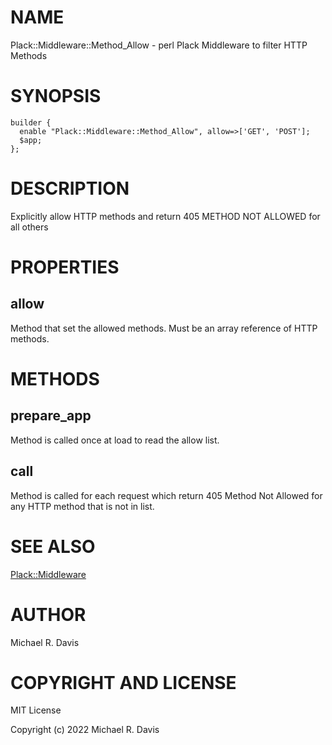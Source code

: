 # NAME

Plack::Middleware::Method\_Allow - perl Plack Middleware to filter HTTP Methods

# SYNOPSIS

    builder {
      enable "Plack::Middleware::Method_Allow", allow=>['GET', 'POST'];
      $app;
    };

# DESCRIPTION

Explicitly allow HTTP methods and return 405 METHOD NOT ALLOWED for all others

# PROPERTIES

## allow

Method that set the allowed methods.  Must be an array reference of HTTP methods.

# METHODS

## prepare\_app

Method is called once at load to read the allow list.

## call

Method is called for each request which return 405 Method Not Allowed for any HTTP method that is not in list.

# SEE ALSO

[Plack::Middleware](https://metacpan.org/pod/Plack::Middleware)

# AUTHOR

Michael R. Davis

# COPYRIGHT AND LICENSE

MIT License

Copyright (c) 2022 Michael R. Davis
